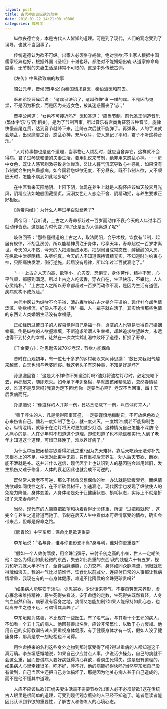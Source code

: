 ```yaml
---
layout: post
title: 古代神医谈纵欲的危害
date: 2018-01-22 14:21:00 +0800
categories: 戒邪淫
---
```


　　纵欲丧德亡身，本是古代人人皆知的道理。可是到了现代，人们的观念受到了误导，也就不当回事了。
　　传统道德认为欲不可纵。出家人必须恪守戒律，绝对禁欲;不出家人根据中国儒家经典也好，根据外国《圣经》十诫也好，都绝对不能婚姻出轨;从道家修命角度看，无节制的夫妻生活是非常不可取的。这是中外传统古训。
　　《左传》中纵欲致病的故事
　　昭公元年，晋侯(晋平公)向秦国请求良医，秦伯派医和前去。
　　医和诊视晋侯后说：〝这病没法治了，这叫作像‘蛊’一样的病。不是因为鬼祟，不是因为积食，而是因为亲近女色，被其迷惑而丧了‘志’。〞
　　晋平公问道：〝女色不可接近吗?〞医和答道：〝应当节制。前代圣王创造音乐(繁体字‘乐’与‘药’相关)，是为了节制百事。所以音乐有宫商角征羽五种音节，旋律快慢首尾连贯，达到音节就降下来，连降五次后就不能弹了。再弹奏，人的手法就会烦乱，出现靡靡之音，惑乱心神，充斥双耳，使人忘记了平和，君子不听这种音乐。〞
　　〝人对待事物也是这个道理，当事物让人烦乱时，就应当舍弃它，这样就不会得病。君子过琴瑟和谐的夫妻生活，要用礼仪来节制，绝非用来惑乱心神。⋯⋯房中女色，既让人感官刺激导致身体燥热，又让人暮气沉沉导致心神惑乱，如果没有节制就会生内热蛊惑病。如今国君您纵欲无度，不分昼夜，既不节制人欲，又不顺应天时，怎能不病到如此地步呢?〞
　　在中医看来天阳地阴、上阳下阴，体现在养生上就是人胸怀应该如天般霁月光风，阴精应该如地般固藏坚贞。沉溺女色让人恋恋不舍、阴精动摇，与养生要求正好相反。
　　《黄帝内经》：为什么人年过半百就衰老了?
　　黄帝问：〝我听说，上古之人寿命都超过一百岁而动作不衰;今天的人年过半百就动作皆衰。这是因为时代变了呢?还是因为人偏离道了呢?〞
　　岐伯回答：〝那些懂得道的上古之人，取法阴阳，合乎术数，饮食有节制，起居有规律，不胡乱房劳，所以能精神贯注于身体，尽享天年，寿命超过一百岁才离世。今天的人不然，今天的人把酒当成水喝，把胡闹当成常态做，醉醺醺的入房，在纵欲中泄尽阴精、失尽纯真。今天的人不知道保持肾精充实，不知道时时约束心神，只图痛快发泄，倒行逆施，起居没有规律，所以年过半百就衰老了。〞
　　〝⋯⋯上古之人志向高、欲望小，心态安、恐惧无，身体劳作、精神不累，心平气顺，都感到满足。所以上古之人吃饭香，穿衣自在，生活快乐，不攀比，人人心灵纯朴。〞〝上古之人之所以寿命都超过一百岁而动作不衰，是因为生活有道德，疾病就构不成危险。〞
　　古代中医认为纵欲不合于道，清心寡欲的心态才是合于道的，现代社会却色情泛滥、物欲横流，好像人不追求〝性〞福，人一辈子就白活了。其实恰恰那些色情的东西让人类婚姻生活没有幸福感。
　　正如经历过苦日子的人容易觉得自己幸福一样，贞洁的人也容易觉得自己婚姻幸福。倒是纵欲的人欲壑难填，不断追求所谓人生幸福，却越追求欲望越大，永远也得不到持久的幸福，徒然在一次次饮鸩止渴中败坏了道德，折损了寿命。
　　《千金要方》：孙思邈告诫70岁老汉，节欲方能保命
　　昔时在贞观初年，有一位七十多岁的乡村老汉来问孙思邈：〝数日来我阳气越来越盛，白天也想与老婆同寝。我这老头子有这种事，不知是好是坏?〞
　　孙思邈回答：〝这是大不祥!你不知道油灯吗?油灯将油枯灯尽时，必定先暗下去，再亮起来，随即熄灭。如今足下年迈桑榆，早就应该闭精息欲，忽然春情猛发，难道不是反常吗?我真为足下担忧!你一定要当心啊!〞老汉不当回事，四十天后发病而死。
　　孙思邈说：〝像这样的人并非一例，我姑且记载下一例，以告诫将来人。〞
　　〝善于养生的人，凡是觉得阳事旺盛，一定要谨慎地抑制它，不可放纵色欲之心来伤害自己。倘若一度抑制了色心，就一度火灭，一度增油;倘若不能抑制色心，纵情泄精，就等于在油灯将灭时更加减少灯油，这种情况自己怎能不深防!令人痛心的是，人在少年时不知道这个道理，即使知道了也不能信奉实行;人到了老年才知道这个道理，可惜已经晚了，难以养好病了。〞
　　为什么中医把闭精寡欲看得如此之重?因为先天难补。靠后天吃药无法弥补先天根本上的不足，中医对此束手无策，只有重视后天养生，劝人后天节欲、断欲，能不泄就是补。这并非什么迷信，现代医学上也认识到人的基因链会越用越旧，发生损伤又难于修复，人体的衰老因此也就变成不可逆的。
　　既然常人衰老不可逆，那么不修命又想保命的唯一办法就是延缓衰老。而纵情洩欲却如同伐性之斧，在不断砍伐树干，加速衰老。现代医学也发现了纵欲使人的免疫力降低，身体变差。人身体老是处于亚健康状态、损耗状态，实际上不就是折损了未来寿命吗?
　　当然，现代有的人简直把欲望和执着看得比命还重，所谓〝过把瘾就死〞，这完全与养生之道背道而驰了。节制在后天人生中看似本可尽情享受的情欲，确实会带来苦，但却是保命之路。
　　《脾胃论》中李东垣：保命比足欲更重要
　　李东垣说：〝名与身，谁与你更形影不离?身与利，谁对你更重要?〞
　　〝假如一个人效仿隋侯，用金珠当弹子，来射千仞之高的小雀，世人一定嘲笑他：怎么为得到如此轻微的东西，失去如此贵重的东西!我的残躯六十有五岁，视力和听力就大半不行了，全身百脉沸腾，心力交瘁，身体如同众脉漂流，闭眼就觉得魂如浪去。我的神气比以前憔悴、饮食比以前减少，连应付日常的人事都让我病情增重，我现在有的一点身体健康，难道不比隋侯的金珠更珍贵吗?〞
　　〝如果病人能够安于淡泊，少思寡欲，少说话来养气，不妄自劳累来养形，虚心寡念来维持精神，将生死得失看淡，安于命运的定数，生死得失既然看轻，人身气血自然和谐，病邪没有容身之地，病情又怎能加剧?如果人能保持如此心态，也就离养生之道不远，可谓得其真趣了。〞
　　李东垣颇为慈善，不比现在一些医生，有了名气后，与其看十个五元的病人，不如看一个五十元的病人。他因慈善出名后，应诊非常繁忙，以致于心力衰竭。他用自己的实际教训告诫人要重视身体健康，有了健康身体才有一切，假如人没了健康身体，那真是求一刻轻松也不可得。
　　用性命换来的名利这些身外之物到那时享受得了吗?得过重病的人都知道这千真万确。李东垣感慨地说，如果自己少应付点人事，少说话少操劳，自己的病就不会这么重，因而告诫病人要好病就得清心寡欲，看淡生死得失。这是很有道理的，如果病人心里牵挂很多，吃不好，睡不好，他的病能好得快吗?当然李东垣自己没有做到，自己当医生还把自己身体搞坏了，那是因为他关心病人甚于自己造成的，而不是他不懂其中道理。
　　人应不应该纵欲?正统夫妻生活需不需要节欲?出家人必不必须禁欲?这在传统古人眼里是很简单的道理，可受到现代观念薰染的人已经不知道了。笔者愿读者能因此认识到节欲的重要性，了解古人和修炼人的心境心态。